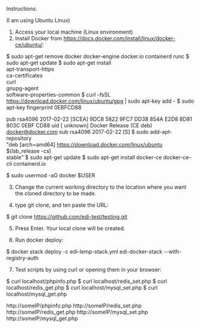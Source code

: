 Instructions:

(I am using Ubuntu Linux)

1. Access your local machine (Linux environment) 
2. Install Docker from https://docs.docker.com/install/linux/docker-ce/ubuntu/: 

$ sudo apt-get remove docker docker-engine docker.io containerd runc
$ sudo apt-get update
$ sudo apt-get install \
    apt-transport-https \
    ca-certificates \
    curl \
    gnupg-agent \
    software-properties-common
$ curl -fsSL https://download.docker.com/linux/ubuntu/gpg | sudo apt-key add -
$ sudo apt-key fingerprint 0EBFCD88
    
pub   rsa4096 2017-02-22 [SCEA]
      9DC8 5822 9FC7 DD38 854A  E2D8 8D81 803C 0EBF CD88
uid           [ unknown] Docker Release (CE deb) <docker@docker.com>
sub   rsa4096 2017-02-22 [S]
$ sudo add-apt-repository \
   "deb [arch=amd64] https://download.docker.com/linux/ubuntu \
   $(lsb_release -cs) \
   stable"
$ sudo apt-get update
$ sudo apt-get install docker-ce docker-ce-cli containerd.io

$ sudo usermod -aG docker $USER

3. Change the current working directory to the location where you want the cloned directory to be made.

4. type git clone, and ten paste the URL: 

$ git clone https://github.com/edi-test/testing.git

5. Press Enter. Your local clone will be created.

6. Run docker deploy:

$ docker stack deploy -c edi-lemp-stack.yml edi-docker-stack --with-registry-auth

7. Test scripts by using curl or opening them in your browser: 

$ curl localhost/phpinfo.php
$ curl localhost/redis_set.php
$ curl localhost/redis_get.php
$ curl localhost/mysql_set.php
$ curl localhost/mysql_get.php

http://someIP/phpinfo.php
http://someIP/redis_set.php
http://someIP/redis_get.php
http://someIP/mysql_set.php
http://someIP/mysql_get.php
